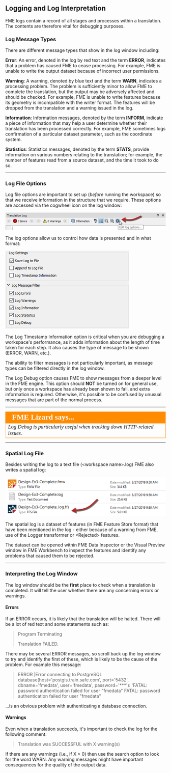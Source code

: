 ## Logging and Log Interpretation ##
FME logs contain a record of all stages and processes within a translation. The contents are therefore vital for debugging purposes.

### Log Message Types ###

There are different message types that show in the log window including:

**Error**: An error, denoted in the log by red text and the term **ERROR**, indicates that a problem has caused FME to cease processing. For example, FME is unable to write the output dataset because of incorrect user permissions.

**Warning**: A warning, denoted by blue text and the term **WARN**, indicates a processing problem. The problem is sufficiently minor to allow FME to complete the translation, but the output may be adversely affected and should be checked. For example, FME is unable to write features because its geometry is incompatible with the writer format. The features will be dropped from the translation and a warning issued in the log.

**Information**: Information messages, denoted by the term **INFORM**, indicate a piece of information that may help a user determine whether their translation has been processed correctly. For example, FME sometimes logs confirmation of a particular dataset parameter, such as the coordinate system.

**Statistics**: Statistics messages, denoted by the term **STATS**, provide information on various numbers relating to the translation; for example, the number of features read from a source dataset, and the time it took to do so.

---

### Log File Options ###

Log file options are important to set up (*before* running the workspace) so that we receive information in the structure that we require. These options are accessed via the cogwheel icon on the log window:

![](./Images/Img5.000.LogOptionsButton.png)

The log options allow us to control how data is presented and in what format:

![](./Images/Img5.001.LogGeneralSettings.png)

The Log Timestamp Information option is critical when you are debugging a workspace's performance, as it adds information about the length of time taken for each step. It also causes the type of message to be shown (ERROR, WARN, etc.).

The ability to filter messages is not particularly important, as message types can be filtered directly in the log window.

The Log Debug option causes FME to show messages from a deeper level in the FME engine. This option should **NOT** be turned on for general use, but only once a workspace has already been shown to fail, and extra information is required. Otherwise, it's possible to be confused by unusual messages that are part of the normal process.

---

<!--Person X Says Section-->

<table style="border-spacing: 0px">
<tr>
<td style="vertical-align:middle;background-color:darkorange;border: 2px solid darkorange">
<i class="fa fa-quote-left fa-lg fa-pull-left fa-fw" style="color:white;padding-right: 12px;vertical-align:text-top"></i>
<span style="color:white;font-size:x-large;font-weight: bold;font-family:serif">FME Lizard says...</span>
</td>
</tr>

<tr>
<td style="border: 1px solid darkorange">
<span style="font-family:serif; font-style:italic; font-size:larger">
Log Debug is particularly useful when tracking down HTTP-related issues.
</span>
</td>
</tr>
</table>

---

### Spatial Log File ###

Besides writing the log to a text file (&lt;workspace name&gt;.log) FME also writes a spatial log:

![](./Images/Img5.002.SpatialLogFile.png)

The spatial log is a dataset of features (in FME Feature Store format) that have been mentioned in the log - either because of a warning from FME, use of the Logger transformer or &lt;Rejected&gt; features.

The dataset can be opened within FME Data Inspector or the Visual Preview window in FME Workbench to inspect the features and identify any problems that caused them to be rejected.

---

### Interpreting the Log Window ###

The log window should be the **first** place to check when a translation is completed. It will tell the user whether there are any concerning errors or warnings.


#### Errors ####
If an ERROR occurs, it is likely that the translation will be halted. There will be a lot of red text and some  statements such as:

> Program Terminating
>
> Translation FAILED.

There may be several ERROR messages, so scroll back up the log window to try and identify the first of these, which is likely to be the cause of the problem. For example this message:

> ERROR |Error connecting to PostgreSQL database(host='postgis.train.safe.com', port='5432', dbname='fmedata', user='fmedata', password='***'): 'FATAL:  password authentication failed for user "fmedata"
FATAL:  password authentication failed for user "fmedata"

...is an obvious problem with authenticating a database connection.


#### Warnings ####
Even when a translation succeeds, it's important to check the log for the following comment:

> Translation was SUCCESSFUL with X warning(s)

If there are any warnings (i.e., if X &gt; 0) then use the search option to look for the word WARN. Any warning messages might have important consequences for the quality of the output data.
